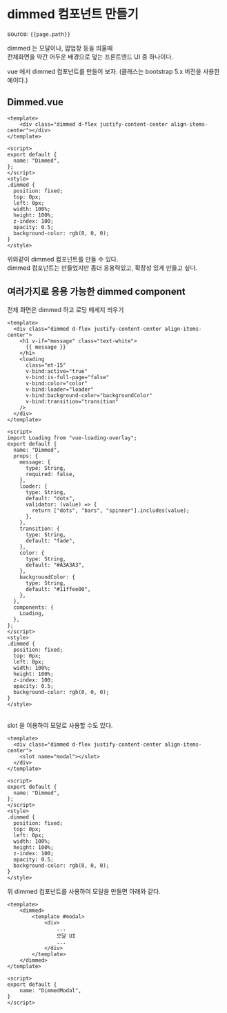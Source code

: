 # dimmed 컴포넌트 만들기

source: `{{page.path}}`

dimmed 는 모달이나, 팝업창 등을 띄울때   
전체화면을 약간 어두운 배경으로 덮는 프론트엔드 UI 중 하나이다.   

vue 에서 dimmed 컴포넌트를 만들어 보자.
(클래스는 bootstrap 5.x 버전을 사용한 예이다.)

## Dimmed.vue

```vue
<template>
    <div class="dimmed d-flex justify-content-center align-items-center"></div>
</template>

<script>
export default {
  name: "Dimmed",
};
</script>
<style>
.dimmed {
  position: fixed;
  top: 0px;
  left: 0px;
  width: 100%;
  height: 100%;
  z-index: 100;
  opacity: 0.5;
  background-color: rgb(0, 0, 0);
}
</style>
```
위와같이 dimmed 컴포넌트를 만들 수 있다.     
dimmed 컴포넌트는 만들었지만 좀더 응용력있고, 확장성 있게 만들고 싶다.   

## 여러가지로 응용 가능한 dimmed component

전체 화면은 dimmed 하고 로딩 메세지 띄우기
```vue
<template>
  <div class="dimmed d-flex justify-content-center align-items-center">
    <h1 v-if="message" class="text-white">
      {{ message }}
    </h1>
    <loading
      class="mt-15"
      v-bind:active="true"
      v-bind:is-full-page="false"
      v-bind:color="color"
      v-bind:loader="loader"
      v-bind:background-color="backgroundColor"
      v-bind:transition="transition"
    />
  </div>
</template>

<script>
import Loading from "vue-loading-overlay";
export default {
  name: "Dimmed",
  props: {
    message: {
      type: String,
      required: false,
    },
    loader: {
      type: String,
      default: "dots",
      validator: (value) => {
        return ["dots", "bars", "spinner"].includes(value);
      },
    },
    transition: {
      type: String,
      default: "fade",
    },
    color: {
      type: String,
      default: "#A3A3A3",
    },
    backgroundColor: {
      type: String,
      default: "#11ffee00",
    },
  },
  components: {
    Loading,
  },
};
</script>
<style>
.dimmed {
  position: fixed;
  top: 0px;
  left: 0px;
  width: 100%;
  height: 100%;
  z-index: 100;
  opacity: 0.5;
  background-color: rgb(0, 0, 0);
}
</style>
```
<br>
slot 을 이용하여 모달로 사용할 수도 있다.

```vue
<template>
  <div class="dimmed d-flex justify-content-center align-items-center">
    <slot name="modal"></slot>
  </div>
</template>

<script>
export default {
  name: "Dimmed",
};
</script>
<style>
.dimmed {
  position: fixed;
  top: 0px;
  left: 0px;
  width: 100%;
  height: 100%;
  z-index: 100;
  opacity: 0.5;
  background-color: rgb(0, 0, 0);
}
</style>
```
위 dimmed 컴포넌트를 사용하여 모달을 만들면 아래와 같다.   

```vue
<template>
    <dimmed>
        <template #modal>
            <div>
                ...
                모달 UI
                ...
            </div>
        </template>
    </dimmed>
</template>

<script>
export default {
    name: "DimmedModal",
}
</script>
```